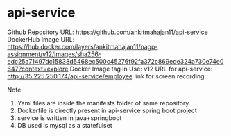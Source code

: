 # api-service
Github Repository URL: https://github.com/ankitmahajan11/api-service
DockerHub Image URL: https://hub.docker.com/layers/ankitmahajan11/nagp-assignment/v12/images/sha256-edc25a71497dc15838d5468ec500c45276f92fa372c869ede324a730e74e0647?context=explore
Docker Image tag in Use: v12
URL for api-service: http://35.225.250.174/api-service/employee
link for screen recording: 

Note: 
1) Yaml files are inside the manifests folder of same repository.
2) Dockerfile is directly present in api-service spring boot project
3) service is written in java+springboot
4) DB used is mysql as a statefulset

